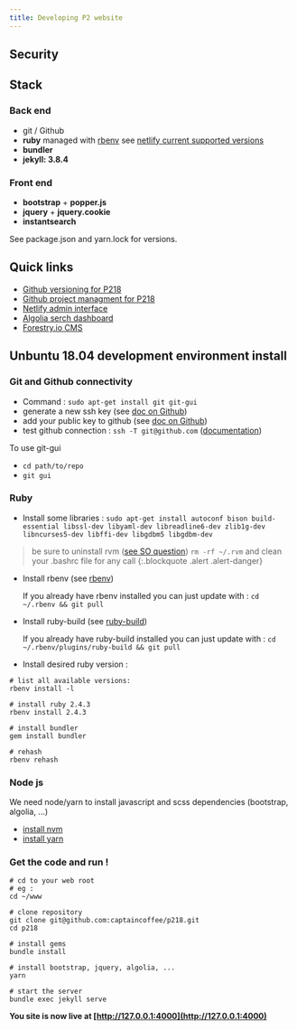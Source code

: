 ```yaml
---
title: Developing P2 website
---
```



## Security


## Stack

### Back end
 - git / Github
 - **ruby** managed with [rbenv](https://github.com/rbenv/rbenv)
   see [netlify current supported versions](https://www.netlify.com/docs/#ruby)
 - **bundler**
 - **jekyll: 3.8.4**

### Front end
 - **bootstrap** + **popper.js**
 - **jquery** + **jquery.cookie**
 - **instantsearch**

See package.json and yarn.lock for versions.


## Quick links

 - [Github versioning for P218](https://github.com/captaincoffee/p218)
 - [Github project managment for P218](https://github.com/captaincoffee/p218/projects/1)
 - [Netlify admin interface](https://app.netlify.com/sites/sad-goldberg-49fc15/overview)
 - [Algolia serch dashboard](https://www.algolia.com/apps/K3NGJZEZ95/dashboard)
 - [Forestry.io CMS](https://app.forestry.io/dashboard/)

## Unbuntu 18.04 development environment install

### Git and Github connectivity

 - Command : `sudo apt-get install git git-gui`
 - generate a new ssh key (see [doc on Github](https://help.github.com/articles/generating-a-new-ssh-key-and-adding-it-to-the-ssh-agent/))
 - add your public key to github (see [doc on Github](https://help.github.com/articles/adding-a-new-ssh-key-to-your-github-account/))
 - test github connection : `ssh -T git@github.com` ([documentation](https://help.github.com/articles/testing-your-ssh-connection/))

To use git-gui
 - `cd path/to/repo`
 - `git gui`

### Ruby

 - Install some libraries : `sudo apt-get install autoconf bison build-essential libssl-dev libyaml-dev libreadline6-dev zlib1g-dev libncurses5-dev libffi-dev libgdbm5 libgdbm-dev`

> be sure to uninstall rvm ([see SO question](https://stackoverflow.com/a/3558763/1548376))
> `rm -rf ~/.rvm` and clean your .bashrc file for any call
{:.blockquote .alert .alert-danger}

 - Install rbenv (see [rbenv](https://github.com/rbenv/rbenv#installation))

   If you already have rbenv installed you can just update with : `cd ~/.rbenv && git pull`

 - Install ruby-build (see [ruby-build](https://github.com/rbenv/ruby-build#readme))

   If you already have ruby-build installed you can just update with : `cd ~/.rbenv/plugins/ruby-build && git pull`

 - Install desired ruby version :

```
# list all available versions:
rbenv install -l

# install ruby 2.4.3
rbenv install 2.4.3

# install bundler
gem install bundler

# rehash
rbenv rehash
```

### Node js

We need node/yarn to install javascript and scss dependencies (bootstrap, algolia, ...)

 - [install nvm](https://github.com/creationix/nvm#installation)
 - [install yarn](https://yarnpkg.com/lang/en/docs/install/#debian-stable)

### Get the code and run !

    # cd to your web root
    # eg :
    cd ~/www

    # clone repository
    git clone git@github.com:captaincoffee/p218.git
    cd p218

    # install gems
    bundle install

    # install bootstrap, jquery, algolia, ...
    yarn

    # start the server
    bundle exec jekyll serve


**You site is now live at [http://127.0.0.1:4000](http://127.0.0.1:4000)**
